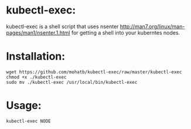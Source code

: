 # kubectl-exec:
kubectl-exec is a shell script that uses nsenter http://man7.org/linux/man-pages/man1/nsenter.1.html for getting a shell into your kuberntes nodes.


# Installation:
```
wget https://github.com/mohatb/kubectl-exec/raw/master/kubectl-exec
chmod +x ./kubectl-exec
sudo mv ./kubectl-exec /usr/local/bin/kubectl-exec
```

# Usage:

```
kubectl-exec NODE
```
